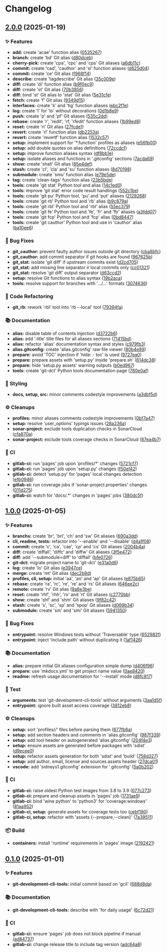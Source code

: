# Changelog

<a name="2.0.0"></a>
## [2.0.0](https://gitlab.com/RadianDevCore/tools/git-dct/compare/1.0.0...2.0.0) (2025-01-19)

### ✨ Features

- **add:** create 'acae' function alias ([0535267](https://gitlab.com/RadianDevCore/tools/git-dct/commit/0535267ec758f716349dd9545974d9c4227baa6a))
- **branch:** create 'bd' Git alias ([d80dceb](https://gitlab.com/RadianDevCore/tools/git-dct/commit/d80dcebe86a57de854658f37aca4dd0ee96cc739))
- **cherry-pick:** create 'cpa', 'cpc' and 'cps' Git aliases ([a6db11c](https://gitlab.com/RadianDevCore/tools/git-dct/commit/a6db11cd861e0729c268d7caa833d451ed5a1029))
- **commit:** create 'cad', 'cauthor' and 'sl' function aliases ([d625d04](https://gitlab.com/RadianDevCore/tools/git-dct/commit/d625d04cbb24d985980eb0557964aec32835d606))
- **commit:** create 'ce' Git alias ([f968f14](https://gitlab.com/RadianDevCore/tools/git-dct/commit/f968f14862ef24ab0e6e7962570ae8d1e98d8044))
- **describe:** create 'tagdescribe' Git alias ([35c009e](https://gitlab.com/RadianDevCore/tools/git-dct/commit/35c009e818921609baf72b86cc6a7271d2f3839e))
- **diff:** create 'di' function alias ([b9f0ec9](https://gitlab.com/RadianDevCore/tools/git-dct/commit/b9f0ec90e06e2b8fd853f8834afd6fd25ee9608c))
- **diff:** create 'st' Git alias ([70b3856](https://gitlab.com/RadianDevCore/tools/git-dct/commit/70b38568448ce632d7a88cbcc2ca6835f29d3a14))
- **diff:** bind 'st' Git alias to 'stat' Git alias ([5e31cfe](https://gitlab.com/RadianDevCore/tools/git-dct/commit/5e31cfef62c8b5c35595b75b05604cd248985e41))
- **fetch:** create 'f' Git alias ([9349d15](https://gitlab.com/RadianDevCore/tools/git-dct/commit/9349d1527e097e0dd9b3c5b547d5d782ddf6888a))
- **interfaces:** create 'k' and 'tig' function aliases ([ebc2f1e](https://gitlab.com/RadianDevCore/tools/git-dct/commit/ebc2f1e99a95b162d3f3cfba8614995e7b904257))
- **log:** create 'l' for 'lo' without decorations ([0d1b8e9](https://gitlab.com/RadianDevCore/tools/git-dct/commit/0d1b8e93e7c42da4132705a2e35acf0f5b92dc92))
- **push:** create 'p' and 'pf' Git aliases ([535c2dd](https://gitlab.com/RadianDevCore/tools/git-dct/commit/535c2ddb45ef100b88f0c7795f59b094214e0740))
- **rebase:** create 'r', 'redit', 'rf, 'rfedit' function aliases ([1b99ed8](https://gitlab.com/RadianDevCore/tools/git-dct/commit/1b99ed8377319424a25deaba72c36cb275362cca))
- **reset:** create 'ri' Git alias ([27fcde1](https://gitlab.com/RadianDevCore/tools/git-dct/commit/27fcde130569bb454eaa9105ed58f0f744fca2b8))
- **revert:** create 'rl' function alias ([db2253a](https://gitlab.com/RadianDevCore/tools/git-dct/commit/db2253a0ea1c56dc63237eea1c1f507ed66038e6))
- **revert:** create 'revertf' function alias ([1532c57](https://gitlab.com/RadianDevCore/tools/git-dct/commit/1532c57db0587ebf2e0f39840732ddcbe6e6d117))
- **setup:** implement support for '*.function' profiles as aliases ([e56fb00](https://gitlab.com/RadianDevCore/tools/git-dct/commit/e56fb000656a7a2d5f55b03b2508852b7c1d49ee))
- **setup:** add double quotes on alias definitions ([72ccdcf](https://gitlab.com/RadianDevCore/tools/git-dct/commit/72ccdcfbadd9349d98774b5a05ed6fde504294e5))
- **setup:** improve function aliases syntax ([df8bb1e](https://gitlab.com/RadianDevCore/tools/git-dct/commit/df8bb1e17fbd535f87d03a88de40883b1cd7e8c0))
- **setup:** isolate aliases and functions in '.gitconfig' sections ([7acda69](https://gitlab.com/RadianDevCore/tools/git-dct/commit/7acda69eff7070e9e09420d4bd86af50b7558f88))
- **show:** create 'shall' Git alias ([85e4def](https://gitlab.com/RadianDevCore/tools/git-dct/commit/85e4def26312ee50bd39dc7347c91192baa36429))
- **stash:** create 'cl', 'cla' and 'su' function aliases ([8d70198](https://gitlab.com/RadianDevCore/tools/git-dct/commit/8d70198eb209918ac87d192ed2a32e62400710ed))
- **submodule:** create 'smu' function alias ([e79e5de](https://gitlab.com/RadianDevCore/tools/git-dct/commit/e79e5dea1a39b793926abaa8ee53bfb0eaf7001c))
- **tag:** create 'clean-tags' function alias ([23b5bde](https://gitlab.com/RadianDevCore/tools/git-dct/commit/23b5bde10b54e07facf9cef452ff9d0156f271e3))
- **tools:** create 'git stat' Python tool and alias ([14c1ed0](https://gitlab.com/RadianDevCore/tools/git-dct/commit/14c1ed00b8d2bea15aff641f223f24d8058f43c4))
- **tools:** improve 'git stat' error code result handlings ([552c1be](https://gitlab.com/RadianDevCore/tools/git-dct/commit/552c1be5f1f2222dce4a84006d0dc6a3cfa29716))
- **tools:** create 'git pu' Python tool, 'pu' and 'put' aliases ([2129268](https://gitlab.com/RadianDevCore/tools/git-dct/commit/2129268772ad8bed164cbe18664caf8590f2be73))
- **tools:** create 'git rb' Python tool and 'rb' alias ([b9c879a](https://gitlab.com/RadianDevCore/tools/git-dct/commit/b9c879a1aa91cc9c8a0a75fcf6b18d919db06b79))
- **tools:** create 'git rbl' Python tool and 'rbl' alias ([55ec379](https://gitlab.com/RadianDevCore/tools/git-dct/commit/55ec3797b030fcf69568c1c4dfc6b6861873fe00))
- **tools:** create 'git fe' Python tool and 'fe', 'fr' and 'ftr' aliases ([a3fdd07](https://gitlab.com/RadianDevCore/tools/git-dct/commit/a3fdd077b8708e3d5bd5cf9af7998072185e6368))
- **tools:** create 'git fcp' Python tool and 'fcp' alias ([0bd8447](https://gitlab.com/RadianDevCore/tools/git-dct/commit/0bd8447300f3e23e7c2ce1501e199b767c13a1cc))
- **tools:** create 'git cauthor' Python tool and use in 'cauthor' alias ([ba10ee6](https://gitlab.com/RadianDevCore/tools/git-dct/commit/ba10ee6994d156c4d79771c14bc9b702d4114e94))

### 🐛 Bug Fixes

- **git_cauthor:** prevent faulty author issues outside git directory ([cba8bfc](https://gitlab.com/RadianDevCore/tools/git-dct/commit/cba8bfc4d4bc8b46901a3160fafc668b614f6f49))
- **git_cauthor:** add commit separator if git hooks are found ([967625b](https://gitlab.com/RadianDevCore/tools/git-dct/commit/967625b129fbdb9f9650129011f616d345240c6a))
- **git_stat:** isolate 'git diff' if upstream commits exist ([d2cd705](https://gitlab.com/RadianDevCore/tools/git-dct/commit/d2cd7054d21264dcea74676e5888a9e6d52e97fd))
- **git_stat:** add missing line separator ir local commits only ([cc01321](https://gitlab.com/RadianDevCore/tools/git-dct/commit/cc01321f39424ba790e620c1d0fd521ad7e5b4e0))
- **git_stat:** resolve 'git diff' output separator ([d63ccd2](https://gitlab.com/RadianDevCore/tools/git-dct/commit/d63ccd27fe8d832f90dd492152213b6988381deb))
- **setup:** resolve Git functions to alias syntax ([19b2aca](https://gitlab.com/RadianDevCore/tools/git-dct/commit/19b2aca3df5fcb8a46e7222d30ac57ea9d375156))
- **tools:** resolve support for branches with '.../...' formats ([3074636](https://gitlab.com/RadianDevCore/tools/git-dct/commit/30746364a90e26ba1be0040d59f1eb6b98c1fbc9))

### 🚜 Code Refactoring

- **git_rb:** rework 'rbl' tool into 'rb --local' tool ([79394fa](https://gitlab.com/RadianDevCore/tools/git-dct/commit/79394fa3b0427c0778edd58ed17c9833a2eb6bb9))

### 📚 Documentation

- **alias:** disable table of contents injection ([d3722b6](https://gitlab.com/RadianDevCore/tools/git-dct/commit/d3722b687f9f38c52f5c27887aa3e5ab8f6410a8))
- **alias:** add '.title' title files for all aliases sections ([71415bd](https://gitlab.com/RadianDevCore/tools/git-dct/commit/71415bdabb535e8fc56e2f8fb77a8a0a3a493560))
- **alias:** refactor 'alias' documentation syntax and styles ([c979fb3](https://gitlab.com/RadianDevCore/tools/git-dct/commit/c979fb36f764ee7c4b15bdb505d554aeec7b5275))
- **alias.gitconfig:** create 'alias.gitconfig' raw file viewer ([80b4e89](https://gitlab.com/RadianDevCore/tools/git-dct/commit/80b4e89038d371290446f8c1669577f102a19418))
- **prepare:** avoid 'TOC' injection if 'hide:  - toc' is used ([9727ea0](https://gitlab.com/RadianDevCore/tools/git-dct/commit/9727ea09a39c1d2d0c6d5dce4ef595c7e4a88acb))
- **prepare:** prepare assets with 'setup.py' inside 'prepare.sh' ([614dc38](https://gitlab.com/RadianDevCore/tools/git-dct/commit/614dc3886f3dd50faf430a5bd287cd14d65d69f7))
- **prepare:** hide 'setup.py assets' warning outputs ([b0ed967](https://gitlab.com/RadianDevCore/tools/git-dct/commit/b0ed967ee73aeee98a2e326e54cab40cf6501720))
- **tools:** create 'git-dct' Python tools documentation page ([780e0af](https://gitlab.com/RadianDevCore/tools/git-dct/commit/780e0af2577dcb580d903c6330870091e5affe47))

### 🎨 Styling

- **docs, setup, src:** minor comments codestyle improvements ([a3dbf5d](https://gitlab.com/RadianDevCore/tools/git-dct/commit/a3dbf5d5a81aeecb7e7f4c5c54d3ae951e3d9419))

### ⚙️ Cleanups

- **profiles:** minor aliases comments codestyle improvements ([0bf7a47](https://gitlab.com/RadianDevCore/tools/git-dct/commit/0bf7a47ce7c71f69d90d18c4948202fa6d37dfc6))
- **setup:** resolve 'user_options' typings issues ([28a236a](https://gitlab.com/RadianDevCore/tools/git-dct/commit/28a236a5e949101f91361ae1c0dc097f712fce96))
- **sonar-project:** exclude tools duplication checks in SonarCloud ([cfa870a](https://gitlab.com/RadianDevCore/tools/git-dct/commit/cfa870affa0bbe9eccf684d140066572f78b0c64))
- **sonar-project:** exclude tools coverage checks in SonarCloud ([87ea4b7](https://gitlab.com/RadianDevCore/tools/git-dct/commit/87ea4b75b33cf44c3d4a3511d7e1761ecdaf5b72))

### 🚀 CI

- **gitlab-ci:** run 'pages' job upon 'profiles/*' changes ([5721cf7](https://gitlab.com/RadianDevCore/tools/git-dct/commit/5721cf7e87b8e17e759a17fd33774f26fadfb0db))
- **gitlab-ci:** run 'pages' job upon 'setup.py' changes ([f50ef42](https://gitlab.com/RadianDevCore/tools/git-dct/commit/f50ef427aa5521760095f063f79966a1cf13425e))
- **gitlab-ci:** detect 'setup.py' for 'pages' local changes detection ([efb0946](https://gitlab.com/RadianDevCore/tools/git-dct/commit/efb09462ef9fdf9d178c120d410e68df5b446bf7))
- **gitlab-ci:** run coverage jobs if 'sonar-project.properties' changes ([011d275](https://gitlab.com/RadianDevCore/tools/git-dct/commit/011d27565d7419a0ec7485f5def2731e5a8b8391))
- **gitlab-ci:** watch for 'docs/.*' changes in 'pages' jobs ([380dc5f](https://gitlab.com/RadianDevCore/tools/git-dct/commit/380dc5fe1d4da2b74c58cddb1118ead6a91ed098))


<a name="1.0.0"></a>
## [1.0.0](https://gitlab.com/RadianDevCore/tools/git-dct/compare/0.1.0...1.0.0) (2025-01-05)

### ✨ Features

- **branchs:** create 'br', 'brl', 'ch' and 'sw' Git aliases ([690a3dd](https://gitlab.com/RadianDevCore/tools/git-dct/commit/690a3ddd013f11b454a612de2cb4bdd69c01ace1))
- **cli, readme, tests:** refactor into '--enable' and '--disable' ([d4a1f08](https://gitlab.com/RadianDevCore/tools/git-dct/commit/d4a1f08ff96b07d860108d8f3fe32bcdfd0e8dc6))
- **commit:** create 'c', 'ca', 'cae', 'cp' and 'cs' Git aliases ([2004b4a](https://gitlab.com/RadianDevCore/tools/git-dct/commit/2004b4a11fb6e3006592cc8dbc045e0d9e4f8446))
- **diff:** create 'diffall', 'diffc' and 'diffw' Git aliases ([3f5e472](https://gitlab.com/RadianDevCore/tools/git-dct/commit/3f5e47259876e8086878090f64ba55bc1e2e0c3a))
- **diff:** add '--submodule=diff' to 'diffall' ([bfe0726](https://gitlab.com/RadianDevCore/tools/git-dct/commit/bfe07265484ffbe98fa790640e162786642fd6f1))
- **git-dct:** migrate project name to 'git-dct' ([e31a0d6](https://gitlab.com/RadianDevCore/tools/git-dct/commit/e31a0d67c0bdb02bbf1c4251bdb4148a6245cb3f))
- **log:** create 'lo' Git alias ([e3947ce](https://gitlab.com/RadianDevCore/tools/git-dct/commit/e3947ce71cde8e7643b301ed3082f61cf05d422e))
- **merge:** create 'mt' Git alias ([dec2b8d](https://gitlab.com/RadianDevCore/tools/git-dct/commit/dec2b8ddfc64098539730fecedf725b3862e7dab))
- **profiles, cli, setup:** initial 'aa', 'an' and 'ap' Git aliases ([e875b65](https://gitlab.com/RadianDevCore/tools/git-dct/commit/e875b65134ce5d4f2c54f7e981b3429a2a2094eb))
- **rebase:** create 'ra', 'rc', 're', 're' and 'rs' Git aliases ([646ee2c](https://gitlab.com/RadianDevCore/tools/git-dct/commit/646ee2c551911c6c33d520a87903efac4b21dc9c))
- **remote:** create 'rv' Git alias ([9a8e3be](https://gitlab.com/RadianDevCore/tools/git-dct/commit/9a8e3be7d48baa93dce744ffa7dc3c462362092e))
- **reset:** create 'rhf', 'rhh', 'ro' and 'rt' Git aliases ([c2770bb](https://gitlab.com/RadianDevCore/tools/git-dct/commit/c2770bb5f9e50c3b3efb633fd3da46032f185064))
- **show:** create 'shf' and 'shm' Git aliases ([9f82c42](https://gitlab.com/RadianDevCore/tools/git-dct/commit/9f82c42df22c22e55ff343af0bace038223d8adb))
- **stash:** create 's', 'sc', 'sp' and 'spop' Git aliases ([d069b34](https://gitlab.com/RadianDevCore/tools/git-dct/commit/d069b341ca0ede0d206b89bde4718f9b0b3ca315))
- **submodule:** create 'sm' and 'smi' Git aliases ([5941350](https://gitlab.com/RadianDevCore/tools/git-dct/commit/5941350554a21cbe45d8ecd40ddb9d70f06bf3cb))

### 🐛 Bug Fixes

- **entrypoint:** resolve Windows tests without 'Traversable' type ([652982f](https://gitlab.com/RadianDevCore/tools/git-dct/commit/652982fdae63859164e4e88971d3a1d0f059e4ca))
- **entrypoint:** inject 'include.path' without duplicating it ([1af1426](https://gitlab.com/RadianDevCore/tools/git-dct/commit/1af1426897961977ef97223f193b9058785e571e))

### 📚 Documentation

- **alias:** prepare initial Git aliases configuration simple dump ([d406f96](https://gitlab.com/RadianDevCore/tools/git-dct/commit/d406f962bcfd43e6efae7c7e61e159de7fc12c97))
- **prepare:** use 'mkdocs.yml' to get project name value ([0ae8420](https://gitlab.com/RadianDevCore/tools/git-dct/commit/0ae8420decdf829517dd0d0f2079b625508b480b))
- **readme:** refresh usage documentation for '--install' mode ([d8fc817](https://gitlab.com/RadianDevCore/tools/git-dct/commit/d8fc8175e93c7f49ec5531e7ed58fd3ad388a09f))

### 🧪 Test

- **arguments:** test 'git-development-cli-tools' without arguments ([3aa1d5f](https://gitlab.com/RadianDevCore/tools/git-dct/commit/3aa1d5f69640361862903004cc8a4bf3f4424a54))
- **entrypoint:** ignore built asset access coverage ([3812eb8](https://gitlab.com/RadianDevCore/tools/git-dct/commit/3812eb8a865d3c0611f38d943c1142438f9b3654))

### ⚙️ Cleanups

- **setup:** sort 'profiles/*/*' files before parsing them ([677fb6a](https://gitlab.com/RadianDevCore/tools/git-dct/commit/677fb6a75934eda9f99ae374c301505b40f31662))
- **setup:** add section headers and comments in 'alias.gitconfig' ([987f339](https://gitlab.com/RadianDevCore/tools/git-dct/commit/987f3390bb26c73e9e6c94a77372bee46ca6c117))
- **setup:** add tool header on autogenerated 'alias.gitconfig' ([204f4e3](https://gitlab.com/RadianDevCore/tools/git-dct/commit/204f4e3ea2c6c73e63347ef171b199fbfeb34ec2))
- **setup:** ensure assets are generated before packages with 'sdist' ([d9ecee0](https://gitlab.com/RadianDevCore/tools/git-dct/commit/d9ecee00070f147df2d6e1252565eb0ceefad17d))
- **setup:** refactor assets generation for both 'sdist' and 'build' ([758d327](https://gitlab.com/RadianDevCore/tools/git-dct/commit/758d32702efa8d627d9cd20de0fee6694b4ef23d))
- **setup:** add author, email, license and sources assets header ([27dca01](https://gitlab.com/RadianDevCore/tools/git-dct/commit/27dca01067cb70a74ec546f68776cbb5624642c9))
- **vscode:** add 'sidneys1.gitconfig' extension for '.gitconfig' ([5a0b202](https://gitlab.com/RadianDevCore/tools/git-dct/commit/5a0b202062f3353d17ac9349115e778ae728a136))

### 🚀 CI

- **gitlab-ci:** raise oldest Python test images from 3.8 to 3.9 ([077c273](https://gitlab.com/RadianDevCore/tools/git-dct/commit/077c2738664fd3e35e500976dd6db055e14893cd))
- **gitlab-ci:** prepare and cleanup assets in 'pages' job ([1731ae9](https://gitlab.com/RadianDevCore/tools/git-dct/commit/1731ae958ef9e353d6be94c27028ef85ba4d0c8e))
- **gitlab-ci:** bind 'wine python' to 'python3' for 'coverage:windows' ([81aa952](https://gitlab.com/RadianDevCore/tools/git-dct/commit/81aa9528685a43cbb42307376ce8e62174e2c27d))
- **gitlab-ci, setup:** generate assets for coverage tests too ([cebf180](https://gitlab.com/RadianDevCore/tools/git-dct/commit/cebf180a1626ca512c386101d939d7c4e1425c96))
- **gitlab-ci, setup:** refactor with 'assets {--prepare,--clean}' ([7a39511](https://gitlab.com/RadianDevCore/tools/git-dct/commit/7a3951182b308ce84ecccfb04921a9058c00af00))

### 📦 Build

- **containers:** install 'runtime' requirements in 'pages' image ([2192421](https://gitlab.com/RadianDevCore/tools/git-dct/commit/2192421177fb3e1a645fa0f01ec02482e7147733))


<a name="0.1.0"></a>
## [0.1.0](https://gitlab.com/RadianDevCore/tools/git-dct/commits/0.1.0) (2025-01-01)

### ✨ Features

- **git-development-cli-tools:** initial commit based on 'gcil' ([688d8da](https://gitlab.com/RadianDevCore/tools/git-dct/commit/688d8daded71c03292375a1600c44df4c35f139a))

### 📚 Documentation

- **git-development-cli-tools:** describe with 'for daily usage' ([6c72d21](https://gitlab.com/RadianDevCore/tools/git-dct/commit/6c72d21e6ed2cda9d71c22cc58511dd72f5691bb))

### 🚀 CI

- **gitlab-ci:** ensure 'pages' job does not block pipeline if manual ([ad84737](https://gitlab.com/RadianDevCore/tools/git-dct/commit/ad847374c582fee3d84a13609a4ae9f04e3a2845))
- **gitlab-ci:** change release title to include tag version ([adc64a8](https://gitlab.com/RadianDevCore/tools/git-dct/commit/adc64a87f412f579cc510c751e4fbf6b53e124f6))


